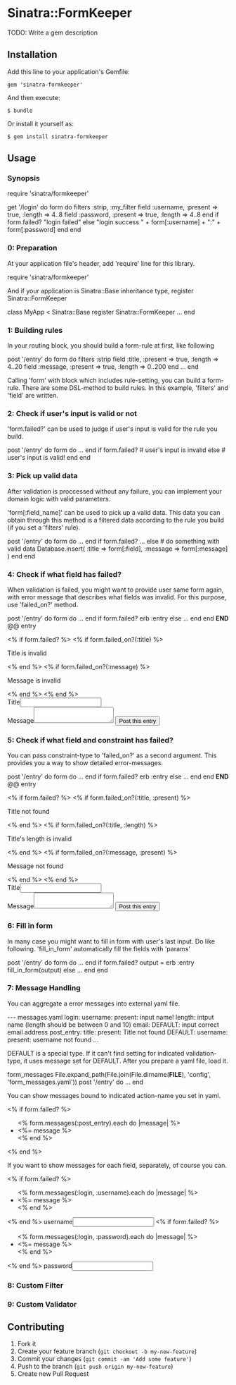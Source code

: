# Sinatra::FormKeeper

TODO: Write a gem description

## Installation

Add this line to your application's Gemfile:

    gem 'sinatra-formkeeper'

And then execute:

    $ bundle

Or install it yourself as:

    $ gem install sinatra-formkeeper

## Usage

### Synopsis

  require 'sinatra/formkeeper'

  get '/login' do
    form do
      filters :strip, :my_filter
      field :username, :present => true, :length => 4..8
      field :password, :present => true, :length => 4..8
    end
    if form.failed?
      "login failed"
    else
      "login success " + form[:username] + ":" + form[:password]
    end
  end

### 0: Preparation

At your application file's header, add 'require' line for this library.

  require 'sinatra/formkeeper'

And if your application is Sinatra::Base inheritance type, register Sinatra::FormKeeper

  class MyApp < Sinatra::Base
    register Sinatra::FormKeeper
    ...
  end

### 1: Building rules

In your routing block, you should build a form-rule at first, 
like following

  post '/entry' do 
    form do
      filters :strip
      field :title,   :present => true, :length => 4..20
      field :message, :present => true, :length => 0..200
    end
    ...
  end

Calling 'form' with block which includes rule-setting,
you can build a form-rule.
There are some DSL-method to build rules. In this example, 'filters' and 'field' are written.

### 2: Check if user's input is valid or not

'form.failed?' can be used to judge if user's input is valid for the rule you build.

  post '/entry' do 
    form do
      ...
    end
    if form.failed?
      # user's input is invalid
    else
      # user's input is valid!
    end
  end

### 3: Pick up valid data

After validation is proccessed without any failure,
you can implement your domain logic with valid parameters.

'form[:field_name]' can be used to pick up a valid data.
This data you can obtain through this method is a filtered data
according to the rule you build (if you set a 'filters' rule).

  post '/entry' do 
    form do
      ...
    end
    if form.failed?
      ...
    else
      # do something with valid data
      Database.insert( :title => form[:field], :message => form[:message] )
    end
  end

### 4: Check if what field has failed?

When validation is failed, you might want to provide user
same form again, with error message that describes what fields was invalid.
For this purpose, use 'failed_on?' method.

  post '/entry' do 
    form do
      ...
    end
    if form.failed?
      erb :entry
    else
      ...
    end
  end
  __END__
  @@ entry
  <html>
  <head><title>Entry</title></head>
  <body>
  <% if form.failed? %>
    <% if form.failed_on?(:title) %>
    <p>Title is invalid</p>
    <% end %>
    <% if form.failed_on?(:message) %>
    <p>Message is invalid</p>
    <% end %>
  <% end %>
    <form action="/entry" method="post">
    <label>Title</label><input type="text" name="title"><br />
    <label>Message</label><textarea name="message"></textarea>
    <input type="submit" value="Post this entry"> 
    </form> 
  </body>
  </html>

### 5: Check if what field and constraint has failed?

You can pass constraint-type to 'failed_on?' as a second argument.
This provides you a way to show detailed error-messages.

  post '/entry' do 
    form do
      ...
    end
    if form.failed?
      erb :entry
    else
      ...
    end
  end
  __END__
  @@ entry
  <html>
  <head><title>Entry</title></head>
  <body>
  <% if form.failed? %>
    <% if form.failed_on?(:title, :present) %>
      <p>Title not found</p>
    <% end %>
    <% if form.failed_on?(:title, :length) %>
      <p>Title's length is invalid </p>
    <% end %>
    <% if form.failed_on?(:message, :present) %>
      <p>Message not found</p>
    <% end %>
  <% end %>
    <form action="/entry" method="post">
    <label>Title</label><input type="text" name="title"><br />
    <label>Message</label><textarea name="message"></textarea>
    <input type="submit" value="Post this entry"> 
    </form> 
  </body>
  </html>

### 6: Fill in form

In many case you might want to fill in form with user's last input.
Do like following. 'fill_in_form' automatically fill the fields with 'params'

  post '/entry' do 
    form do
      ...
    end
    if form.failed?
      output = erb :entry
      fill_in_form(output)
    else
      ...
    end
  end

### 7: Message Handling

You can aggregate a error messages into external yaml file.

  --- messages.yaml
  login:
    username:
      present: input name!
      length: intput name (length should be between 0 and 10)
    email:
      DEFAULT: input correct email address
  post_entry:
    title:
      present: Title not found
  DEFAULT:
    username:
      present: username not found
  ... 

DEFAULT is a special type. If it can't find setting for indicated validation-type, it uses message set for DEFAULT.
After you prepare a yaml file, load it.

  form_messages File.expand_path(File.join(File.dirname(__FILE__), 'config', 'form_messages.yaml'))
  post '/entry' do 
    ...
  end

You can show messages bound to indicated action-name you set in yaml.

  <html>
    <head><title>Entry</title></head>
    <body>
    <% if form.failed? %> 
      <ul>
      <% form.messages(:post_entry).each do |message|  %>
        <li><%= message %></li>
      <% end %>
      </ul>
    <% end %>
    </body>
  </html>

If you want to show messages for each field, separately, of course you can.

  <html>
    <head><title>Entry</title></head>
    <body>
    <form>
    <% if form.failed? %> 
      <ul>
      <% form.messages(:login, :username).each do |message|  %>
        <li><%= message %></li>
      <% end %>
      </ul>
    <% end %>
    <label>username</label><input type="text" name="username">
    <% if form.failed? %> 
      <ul>
      <% form.messages(:login, :password).each do |message|  %>
        <li><%= message %></li>
      <% end %>
      </ul>
    <% end %>
    <label>password</label><input type="text" name="password">
    </body>
  </html>

### 8: Custom Filter

### 9: Custom Validator

## Contributing

1. Fork it
2. Create your feature branch (`git checkout -b my-new-feature`)
3. Commit your changes (`git commit -am 'Add some feature'`)
4. Push to the branch (`git push origin my-new-feature`)
5. Create new Pull Request
